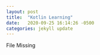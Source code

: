 ```yaml
---
layout: post
title:  "Kotlin Learning"
date:   2020-09-25 16:14:26 -0500
categories: jekyll update
---
```


File Missing